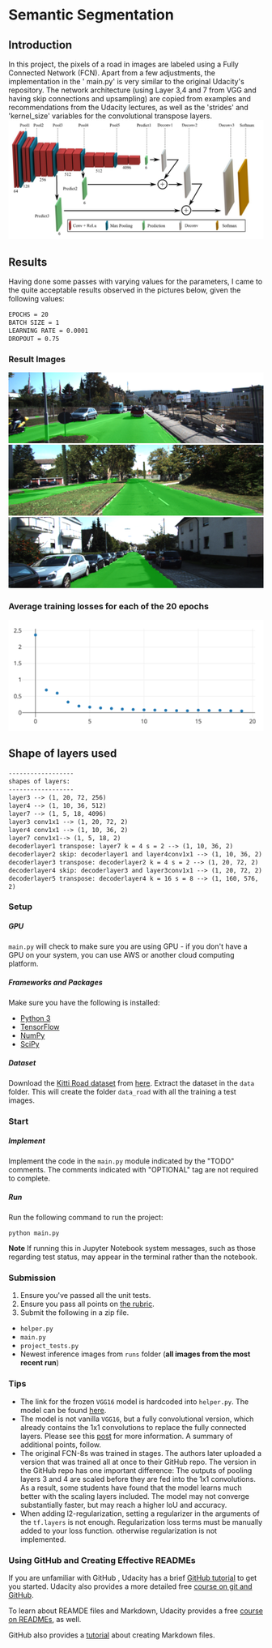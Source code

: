 # Semantic Segmentation
## Introduction
In this project, the pixels of a road in images are labeled using a Fully Connected Network (FCN).
Apart from a few adjustments, the implementation in the ' main.py' is very similar to the original Udacity's repository.
The network architecture (using Layer 3,4 and 7 from VGG and having skip connections and upsampling) are copied from examples and recommendations from the Udacity lectures, as well as the 'strides' and 'kernel_size' variables for the convolutional transpose layers.
![FCN](./images/FCN.png)

## Results
Having done some passes with varying values for the parameters, I came to the quite acceptable results observed in the pictures below, given the following values:
```
EPOCHS = 20
BATCH SIZE = 1
LEARNING RATE = 0.0001
DROPOUT = 0.75
```
### Result Images
![um](./results/um_000010.png)
![umm](./results/umm_000011.png)
![uu](./results/uu_000023.png)

### Average training losses for each of the 20 epochs
![loss](./images/cost_per_epoch.png)

## Shape of layers used
```
------------------
shapes of layers:
------------------
layer3 --> (1, 20, 72, 256)
layer4 --> (1, 10, 36, 512)
layer7 --> (1, 5, 18, 4096)
layer3 conv1x1 --> (1, 20, 72, 2)
layer4 conv1x1 --> (1, 10, 36, 2)
layer7 conv1x1--> (1, 5, 18, 2)
decoderlayer1 transpose: layer7 k = 4 s = 2 --> (1, 10, 36, 2)
decoderlayer2 skip: decoderlayer1 and layer4conv1x1 --> (1, 10, 36, 2)
decoderlayer3 transpose: decoderlayer2 k = 4 s = 2 --> (1, 20, 72, 2)
decoderlayer4 skip: decoderlayer3 and layer3conv1x1 --> (1, 20, 72, 2)
decoderlayer5 transpose: decoderlayer4 k = 16 s = 8 --> (1, 160, 576, 2)
```

### Setup
##### GPU
`main.py` will check to make sure you are using GPU - if you don't have a GPU on your system, you can use AWS or another cloud computing platform.
##### Frameworks and Packages
Make sure you have the following is installed:
 - [Python 3](https://www.python.org/)
 - [TensorFlow](https://www.tensorflow.org/)
 - [NumPy](http://www.numpy.org/)
 - [SciPy](https://www.scipy.org/)
##### Dataset
Download the [Kitti Road dataset](http://www.cvlibs.net/datasets/kitti/eval_road.php) from [here](http://www.cvlibs.net/download.php?file=data_road.zip).  Extract the dataset in the `data` folder.  This will create the folder `data_road` with all the training a test images.

### Start
##### Implement
Implement the code in the `main.py` module indicated by the "TODO" comments.
The comments indicated with "OPTIONAL" tag are not required to complete.
##### Run
Run the following command to run the project:
```
python main.py
```
**Note** If running this in Jupyter Notebook system messages, such as those regarding test status, may appear in the terminal rather than the notebook.

### Submission
1. Ensure you've passed all the unit tests.
2. Ensure you pass all points on [the rubric](https://review.udacity.com/#!/rubrics/989/view).
3. Submit the following in a zip file.
 - `helper.py`
 - `main.py`
 - `project_tests.py`
 - Newest inference images from `runs` folder  (**all images from the most recent run**)
 
 ### Tips
- The link for the frozen `VGG16` model is hardcoded into `helper.py`.  The model can be found [here](https://s3-us-west-1.amazonaws.com/udacity-selfdrivingcar/vgg.zip).
- The model is not vanilla `VGG16`, but a fully convolutional version, which already contains the 1x1 convolutions to replace the fully connected layers. Please see this [post](https://s3-us-west-1.amazonaws.com/udacity-selfdrivingcar/forum_archive/Semantic_Segmentation_advice.pdf) for more information.  A summary of additional points, follow. 
- The original FCN-8s was trained in stages. The authors later uploaded a version that was trained all at once to their GitHub repo.  The version in the GitHub repo has one important difference: The outputs of pooling layers 3 and 4 are scaled before they are fed into the 1x1 convolutions.  As a result, some students have found that the model learns much better with the scaling layers included. The model may not converge substantially faster, but may reach a higher IoU and accuracy. 
- When adding l2-regularization, setting a regularizer in the arguments of the `tf.layers` is not enough. Regularization loss terms must be manually added to your loss function. otherwise regularization is not implemented.
 
### Using GitHub and Creating Effective READMEs
If you are unfamiliar with GitHub , Udacity has a brief [GitHub tutorial](http://blog.udacity.com/2015/06/a-beginners-git-github-tutorial.html) to get you started. Udacity also provides a more detailed free [course on git and GitHub](https://www.udacity.com/course/how-to-use-git-and-github--ud775).

To learn about REAMDE files and Markdown, Udacity provides a free [course on READMEs](https://www.udacity.com/courses/ud777), as well. 

GitHub also provides a [tutorial](https://guides.github.com/features/mastering-markdown/) about creating Markdown files.
